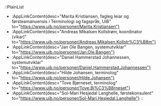 ::PlainList
- :AppLinkContent{desc="Marita Kristiansen, fagleg leiar og førsteamanuensis i Terminologi og fagspråk, UiB" to="https://www.uib.no/personer/Marita.Kristiansen"}
- :AppLinkContent{desc="Andreas Mikalsen Kollstrøm, koordinator (vikar)" to="https://www.uib.no/personer/Andreas.Mikalsen.Kollstr%C3%B8m"}
- :AppLinkContent{desc="Jan Ole Bangen, systemutviklar" to="https://www.uib.no/personer/Jan.Ole.Bangen"}
- :AppLinkContent{desc="Daniel Hammerstad Johannessen, systemutviklar" to="https://www.uib.no/personer/Daniel.Hammerstad.Johannessen"}
- :AppLinkContent{desc="Hilde Johansen, terminolog" to="https://www.uib.no/personer/Hilde.Johansen"}
- :AppLinkContent{desc="Tove Bjørneset, terminolog" to="https://www.uib.no/personer/Tove.Bj%C3%B8rneset"}
- :AppLinkContent{desc="Sol-Mari Hesjedal Langhelle, førstekonsulent" to="https://www.uib.no/personer/Sol-Mari.Hesjedal.Langhelle"}
::
